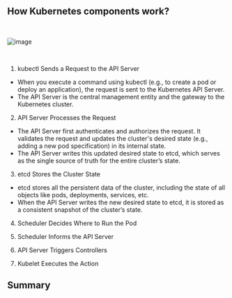 ## How Kubernetes components work?

<br>

![image](https://github.com/user-attachments/assets/13c3ace9-0b56-4bae-bcfa-af449e788d11)

<br>

1. kubectl Sends a Request to the API Server
- When you execute a command using kubectl (e.g., to create a pod or deploy an application), the request is sent to the Kubernetes API Server.
- The API Server is the central management entity and the gateway to the Kubernetes cluster.

2. API Server Processes the Request
- The API Server first authenticates and authorizes the request. It validates the request and updates the cluster's desired state (e.g., adding a new pod specification) in its internal state.
- The API Server writes this updated desired state to etcd, which serves as the single source of truth for the entire cluster’s state.

3. etcd Stores the Cluster State
- etcd stores all the persistent data of the cluster, including the state of all objects like pods, deployments, services, etc.
- When the API Server writes the new desired state to etcd, it is stored as a consistent snapshot of the cluster’s state.
  
4. Scheduler Decides Where to Run the Pod

5. Scheduler Informs the API Server

6. API Server Triggers Controllers

7. Kubelet Executes the Action


Summary
---
